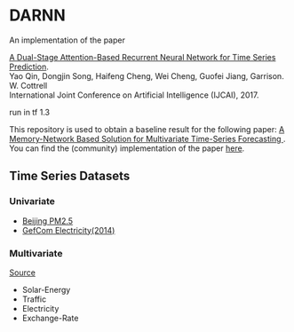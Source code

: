 # DARNN
An implementation of the paper 

[A Dual-Stage Attention-Based Recurrent Neural Network for Time Series Prediction](https://arxiv.org/abs/1704.02971).                   
  Yao Qin, Dongjin Song, Haifeng Cheng, Wei Cheng, Guofei Jiang, Garrison. W. Cottrell                 
 International Joint Conference on Artificial Intelligence (IJCAI), 2017. 

run in tf 1.3  

This repository is used to obtain a baseline result for the following paper:
[A Memory-Network Based Solution for Multivariate Time-Series Forecasting
](https://arxiv.org/abs/1809.02105). You can find the (community) implementation of the paper [here](https://github.com/Maple728/MTNet/tree/master).

## Time Series Datasets

### Univariate
* [Beijing PM2.5](https://github.com/petwill/DARNN/univariate/data/beijing)
* [GefCom Electricity(2014)](https://github.com/petwill/DARNN/univariate/data/GEFC2014)

### Multivariate

[Source](https://github.com/laiguokun/multivariate-time-series-data)

- Solar-Energy
- Traffic
- Electricity
- Exchange-Rate

